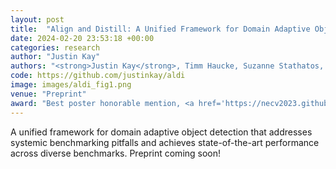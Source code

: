 ```yaml
---
layout: post
title:  "Align and Distill: A Unified Framework for Domain Adaptive Object Detection"
date: 2024-02-20 23:53:18 +00:00
categories: research
author: "Justin Kay"
authors: "<strong>Justin Kay</strong>, Timm Haucke, Suzanne Stathatos, Siqi Deng, Erik Young, Pietro Perona, Sara Beery, and Grant Van Horn"
code: https://github.com/justinkay/aldi
image: images/aldi_fig1.png
venue: "Preprint"
award: "Best poster honorable mention, <a href='https://necv2023.github.io/'>New England Computer Vision Workshop 2023</a>"
---
```

A unified framework for domain adaptive object detection that addresses systemic benchmarking pitfalls and achieves state-of-the-art performance across diverse benchmarks. Preprint coming soon!
